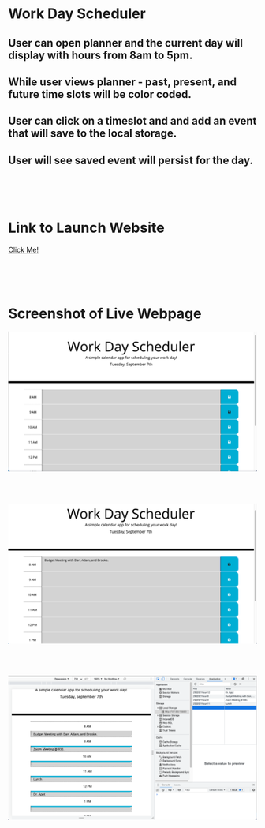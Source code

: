# Work Day Scheduler

## User can open planner and the current day will display with hours from 8am to 5pm.
## While user views planner - past, present, and future time slots will be color coded.
## User can click on a timeslot and and add an event that will save to the local storage.
## User will see saved event will persist for the day.

<br />
<br />
<br />


# Link to Launch Website
[Click Me!](https://brittnc.github.io/planner/)


<br />
<br />
<br />


# Screenshot of Live Webpage
![Full Webpage on live view](assets/images/first.png)

<br />
<br />

![Full Webpage on live view](assets/images/second.png)

<br />
<br />

![Full Webpage on live view](assets/images/third.png)